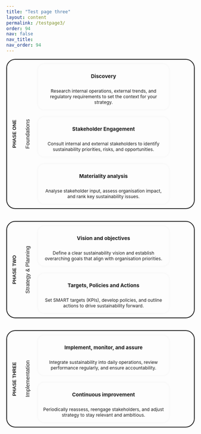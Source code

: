 ```yaml
---
title: "Test page three"
layout: content
permalink: /testpage3/
order: 94
nav: false
nav_title: 
nav_order: 94
---
```



<div class="phase-section" style="background-color: var(--phase1-colour); border-color: var(--phase1-colour);">
  <div class="phase-wrapper">
   <div class="phase-label phase-label-title">PHASE ONE</div>
    <div class="phase-label phase-label-subtitle" style="background-color: var(--color-background);">Foundations</div>
    <div class="phase-card">
      <div class="phase-step">
      <div class="phase-step-title-bg" style="background-color: var(--phase1-colour);"><h3>Discovery</h3></div>
        <p>Research internal operations, external trends, and regulatory requirements to set the context for your strategy.</p>
      </div>
      <div class="phase-step">
        <div class="phase-step-title-bg" style="background-color: var(--phase1-colour);"><h3>Stakeholder Engagement</h3></div>
        <p>Consult internal and external stakeholders to identify sustainability priorities, risks, and opportunities.</p>
      </div>
      <div class="phase-step">
        <div class="phase-step-title-bg" style="background-color: var(--phase1-colour);"><h3>Materiality analysis</h3></div>
        <p>Analyse stakeholder input, assess organisation impact, and rank key sustainability issues.</p>
      </div>
    </div>
  </div>
</div>

<div class="phase-section" style="background-color: var(--phase2-colour); border-color: var(--phase2-colour);">
  <div class="phase-wrapper">
    <div class="phase-label phase-label-title">PHASE TWO</div>
    <div class="phase-label phase-label-subtitle" style="background-color: var(--color-background);">Strategy &amp; Planning</div>
    <div class="phase-card">
      <div class="phase-step">
        <div class="phase-step-title-bg" style="background-color: var(--phase2-colour);"><h3>Vision and objectives</h3></div>
        <p>Define a clear sustainability vision and establish overarching goals that align with organisation priorities.</p>
      </div>
      <div class="phase-step">
        <div class="phase-step-title-bg" style="background-color: var(--phase2-colour);"><h3>Targets, Policies and Actions</h3></div>
        <p>Set SMART targets (KPIs), develop policies, and outline actions to drive sustainability forward.</p>
      </div>
    </div>
  </div>
</div>

<div class="phase-section" style="background-color: var(--phase3-colour); border-color: var(--phase3-colour);">
  <div class="phase-wrapper">
    <div class="phase-label phase-label-title">PHASE THREE</div>
    <div class="phase-label phase-label-subtitle" style="background-color: var(--color-background);">Implementation</div>
    <div class="phase-card">
      <div class="phase-step">
        <div class="phase-step-title-bg" style="background-color: var(--phase3-colour);"><h3>Implement, monitor, and assure</h3></div>
        <p>Integrate sustainability into daily operations, review performance regularly, and ensure accountability.</p>
      </div>
      <div class="phase-step">
        <div class="phase-step-title-bg" style="background-color: var(--phase3-colour);"><h3>Continuous improvement</h3></div>
        <p>Periodically reassess, reengage stakeholders, and adjust strategy to stay relevant and ambitious.</p>
      </div>
    </div>
  </div>
</div>

<style>

.phase-section {
  margin-bottom: 2rem;
  border: 2px solid #204312;
  border-radius: 24px;
  padding: 0rem;
  display: flex;
  flex-wrap: wrap;
  align-items: stretch;
  gap: 1rem;
  width: 100%;
  box-sizing: border-box;
}

.phase-wrapper {
  display: flex;
  flex-direction: column;
  gap: 0rem;
  height: 100%;
  width: 100%;
  box-sizing: border-box;
}

.phase-label {
  writing-mode: vertical-rl;
  transform: rotate(180deg);
  padding: 0.75rem 0.75rem; /*[top/bottom] [left/right */
  display: flex;
  align-items: center;
  justify-content: center;
  border-radius: 24px;
  height: auto;
  flex: 0 0 auto;
  min-height: 60px;
  font-family: sans-serif;
  color: var(--color-primary);
}

.phase-label > div {
  display: flex;
  flex-direction: column;
  align-items: center;
  text-align: center;
  gap: 0.2rem;
}

.phase-label > div span:nth-child(2) {
  font-size: 0.85rem;
  font-weight: normal;
}

.phase-label-title {
  font-weight: bold;
  font-size: 0.8rem;

}

.phase-label-subtitle {
  background-color: #c8dbef;
  padding: 0.5rem 0.5rem;
  text-align: center;
  border-radius: 0px 24px 24px 0px; /* Top-left, top-right, b-right, b-left */
  box-sizing: border-box;
  font-size: 0.9rem;
}

.phase-card {
  flex: 1 1 100%;
  display: flex;
  flex-direction: row;
  width: 100%;
  box-sizing: border-box;
  gap: 0.25rem;
  flex-wrap: wrap;
  height: 100%;
  background: var(--color-background);
  border-radius: 0px 24px 24px 0px;
  padding: 0.25rem; /* Top, Right, Bottom, Left */
}

.phase-step {
  flex: 1;
  background: var(--color-background);
  padding: 0.75rem;
  border-radius: 16px;
  box-shadow: 0 0 0.4rem rgba(0,0,0,0.05);
  min-width: 240px;
  margin: 0.5rem;
  box-sizing: border-box;
  max-width: 350px;
}

.phase-step-title-bg {
  background-color: #edf5ed;
  border-radius: 12px;
  padding: 0.3rem 0.75rem;
  width: 100%;
  display: flex;
  align-items: center;
  justify-content: center;
  box-sizing: border-box;
}

.phase-step h3 {
  font-size: 0.85rem;
  margin-top: 0.45rem;
  margin-bottom: 0.45rem;
  text-align: left;
}

.phase-step p {
  margin-bottom: 0;
  font-size: 0.75rem;
  text-align: center;
}

@media (max-width: 768px) {
  .phase-section {
    flex-direction: column !important;
  }
  .phase-label {
    writing-mode: horizontal-tb !important;
    transform: none !important;
    text-align: center;
    width: 100%;
    justify-content: center !important;
    align-items: center !important;
    flex-direction: column;
  }
  .phase-label-subtitle {
    writing-mode: horizontal-tb !important;
    transform: none !important;
    text-align: center;
    width: 100%;
    justify-content: center !important;
    align-items: center !important;
    border-radius: 24px 24px 0px 0px; /* Top-left, top-right, b-right, b-left */
  }

  .phase-card{
    border-radius: 0px 0px 24px 24px; /* Top-left, top-right, b-right, b-left */
  }

  .phase-step {
    padding: 0.5rem;
  }
}

@media (min-width: 769px) {
  .phase-wrapper {
    flex-direction: row !important;
    align-items: stretch;
  }

  .phase-label {
    writing-mode: vertical-rl !important;
    transform: rotate(180deg) !important;
    width: auto !important;
    /* min-width: 40px; */
    flex-direction: row;
  }

  .phase-step {
    /* max-width: 300px; */
  }
}
</style>
